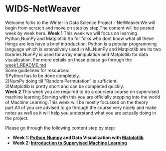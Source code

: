 # WIDS-NetWeaver
Welcome folks to the Winter in Data Science Project - NetWeaver.We will begin from scratch and move on step by step.The content will be posted week by week here.
**Week 1** 
This week we will focus on learning Python,NumPy and Matplotlib.So for folks who dont know what all these things are lets have a brief introduction.
Python is a popular programming language which is extensilvely used in ML.NumPy and Matplotlib are its two libraries.NumPy is used for array manipulation and Matplotlib for data visualization.
For more details on these please go through the [week1_README.md](https://github.com/PiyushiAnand/WIDS-NetWeaver/blob/main/week1_README.md)  
Some guidelines for resources:  
1)Python has to be done completely.  
2)NumPy doing till "Random Permutation" is sufficient.  
3)Matplotlib is pretty short and can be completed quickly.  
**Week 2** 
This week you are required to do a coursera course on supervised machine learning.Starting with this you are officially stepping into the world of Machine Learning.This week will be mostly focussed on the theory part.All of you are advised to go through the course very nicely and make notes as well as it will help you understand what you are actually doing in the project.

Please go through the following content step by step:
* **Week 1: [Python](https://scrimba.com/learn/python),[Numpy](https://www.w3schools.com/python/numpy/default.asp) and Data Visualization with [Matplotlib](https://www.w3schools.com/python/matplotlib_intro.asp)**
* **Week 2: [Introduction to Supervised Machine Learning](https://www.coursera.org/learn/machine-learning/home/week/1)**
